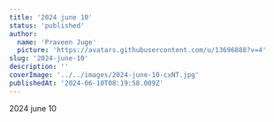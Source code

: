 ```yaml
---
title: '2024 june 10'
status: 'published'
author:
  name: 'Praveen Juge'
  picture: 'https://avatars.githubusercontent.com/u/13696888?v=4'
slug: '2024-june-10'
description: ''
coverImage: '../../images/2024-june-10-cxNT.jpg'
publishedAt: '2024-06-10T08:19:58.009Z'
---
```


2024 june 10